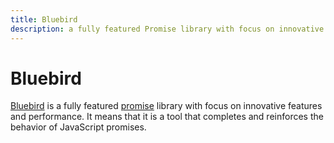 ```yaml
---
title: Bluebird
description: a fully featured Promise library with focus on innovative features and performance
---
```


# Bluebird

[Bluebird](http://bluebirdjs.com/docs/getting-started.html) is a fully featured [promise](/_glossary/PROMISE.md) library with focus on innovative features and performance. It means that it is a tool that completes and reinforces the behavior of JavaScript promises.
